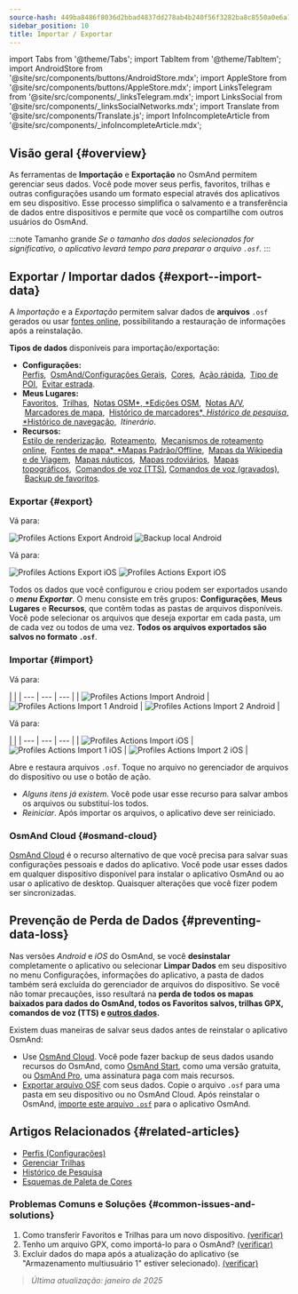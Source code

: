 ```yaml
---
source-hash: 449ba8486f8036d2bbad4837dd278ab4b240f56f3282ba8c8550a0e6a1d7cc6b
sidebar_position: 10
title: Importar / Exportar
---
```

import Tabs from '@theme/Tabs';
import TabItem from '@theme/TabItem';
import AndroidStore from '@site/src/components/buttons/AndroidStore.mdx';
import AppleStore from '@site/src/components/buttons/AppleStore.mdx';
import LinksTelegram from '@site/src/components/_linksTelegram.mdx';
import LinksSocial from '@site/src/components/_linksSocialNetworks.mdx';
import Translate from '@site/src/components/Translate.js';
import InfoIncompleteArticle from '@site/src/components/_infoIncompleteArticle.mdx';


## Visão geral {#overview}

As ferramentas de **Importação** e **Exportação** no OsmAnd permitem gerenciar seus dados. Você pode mover seus perfis, favoritos, trilhas e outras configurações usando um formato especial através dos aplicativos em seu dispositivo. Esse processo simplifica o salvamento e a transferência de dados entre dispositivos e permite que você os compartilhe com outros usuários do OsmAnd.

:::note Tamanho grande
*Se o tamanho dos dados selecionados for significativo, o aplicativo levará tempo para preparar o arquivo `.osf`.*
:::


## Exportar / Importar dados {#export--import-data}

A *Importação* e a *Exportação* permitem salvar dados de **arquivos** `.osf` gerados ou usar [fontes online](../map/raster-maps.md), possibilitando a restauração de informações após a reinstalação.

**Tipos de dados** disponíveis para importação/exportação:

- **Configurações:**  
        [Perfis](../personal/profiles.md#actions), &nbsp;[OsmAnd/Configurações Gerais](../personal/global-settings.md), &nbsp;[Cores](../personal/color-palette-schemes.md), &nbsp;[Ação rápida](../widgets/quick-action.md), &nbsp;[Tipo de POI](../map/point-layers-on-map.md#poi-types), &nbsp;[Evitar estrada](../map/map-context-menu.md#avoid-road).
- **Meus Lugares:**  
        [Favoritos](../personal/favorites.md#export--import), &nbsp;[Trilhas](../personal/tracks/manage-tracks.md#import--export-track), &nbsp;[Notas OSM*, *Edições OSM](../plugins/osm-editing.md#create--modify-poi), &nbsp;[Notas A/V](../plugins/audio-video-notes.md), &nbsp;[Marcadores de mapa](../personal/markers.md), &nbsp;[Histórico de marcadores*, *Histórico de pesquisa*, *Histórico de navegação](../personal/global-settings.md#history), &nbsp;*Itinerário*.
- **Recursos:**  
        [Estilo de renderização](../map/vector-maps.md#custom-map-style), &nbsp;[Roteamento](../navigation/routing/osmand-routing.md), &nbsp;[Mecanismos de roteamento online](../navigation/routing/online-routing.md), &nbsp;[Fontes de mapa*, *Mapas Padrão/Offline](../map/raster-maps.md), &nbsp;[Mapas da Wikipedia e de Viagem](../plan-route/travel-guides.md), &nbsp;[Mapas náuticos](../plugins/nautical-charts.md), &nbsp;[Mapas rodoviários](../map/vector-maps.md#road-style), &nbsp;[Mapas topográficos](../plugins/topography.md), &nbsp;[Comandos de voz (TTS)](../navigation/guidance/voice-navigation.md#tts-text-to-speech), [Comandos de voz (gravados)](../navigation/guidance/voice-navigation.md#recorded-voice-prompts), &nbsp;[Backup de favoritos](../personal/favorites.md#automatic-favorites-backup).


### Exportar {#export}

<Tabs groupId="operating-systems" queryString="current-os">

<TabItem value="android" label="Android">

Vá para: *<Translate android="true" ids="shared_string_menu,shared_string_settings,import_export,export_to_file"/>*  

![Profiles Actions Export Android](@site/static/img/personal/profiles/profile_actions_export_1_andr.png) ![Backup local Android](@site/static/img/personal/profiles/profile_actions_export_2_andr.png)  

</TabItem>

<TabItem value="ios" label="iOS">

Vá para: *<Translate ios="true" ids="shared_string_menu,shared_string_settings,local_backup,backup_into_file"/>*

![Profiles Actions Export iOS](@site/static/img/personal/profiles/profile_actions_export_1_ios.png)   ![Profiles Actions Export iOS](@site/static/img/personal/profiles/profile_actions_export_2_ios.png)

</TabItem>

</Tabs>

Todos os dados que você configurou e criou podem ser exportados usando o ***menu Exportar***. O menu consiste em três grupos: **Configurações**, **Meus Lugares** e **Recursos**, que contêm todas as pastas de arquivos disponíveis. Você pode selecionar os arquivos que deseja exportar em cada pasta, um de cada vez ou todos de uma vez. **Todos os arquivos exportados são salvos no formato `.osf`**.  


### Importar {#import}

<Tabs groupId="operating-systems" queryString="current-os">

<TabItem value="android" label="Android">

Vá para: *<Translate android="true" ids="shared_string_menu,shared_string_settings,import_export,shared_string_import"/>*  

| |
| --- | --- | --- |
| ![Profiles Actions Import Android](@site/static/img/personal/profiles/profile_actions_import_android.png) | ![Profiles Actions Import 1 Android](@site/static/img/personal/profiles/profile_actions_import_1_android.png) | ![Profiles Actions Import 2 Android](@site/static/img/personal/profiles/profile_actions_import_2_android.png) |

</TabItem>

<TabItem value="ios" label="iOS">

Vá para: *<Translate ios="true" ids="shared_string_menu,shared_string_settings,local_backup,restore_from_file"/>*  

| |
| --- | --- | --- |
| ![Profiles Actions Import iOS](@site/static/img/personal/profiles/profile_actions_import_ios.png) | ![Profiles Actions Import 1 iOS](@site/static/img/personal/profiles/profile_actions_import_1_ios.png) | ![Profiles Actions Import 2 iOS](@site/static/img/personal/profiles/profile_actions_import_2_ios.png) |

</TabItem>

</Tabs>

Abre e restaura arquivos `.osf`. Toque no arquivo no gerenciador de arquivos do dispositivo ou use o botão de ação.

- *Alguns itens já existem*. Você pode usar esse recurso para salvar ambos os arquivos ou substituí-los todos.
- *Reiniciar*. Após importar os arquivos, o aplicativo deve ser reiniciado.


### OsmAnd Cloud {#osmand-cloud}

[OsmAnd Cloud](../personal/osmand-cloud.md) é o recurso alternativo de que você precisa para salvar suas configurações pessoais e dados do aplicativo. Você pode usar esses dados em qualquer dispositivo disponível para instalar o aplicativo OsmAnd ou ao usar o aplicativo de desktop. Quaisquer alterações que você fizer podem ser sincronizadas.


## Prevenção de Perda de Dados {#preventing-data-loss}

Nas versões *Android* e *iOS* do OsmAnd, se você **desinstalar** completamente o aplicativo ou selecionar **Limpar Dados** em seu dispositivo no menu Configurações, informações do aplicativo, a pasta de dados também será excluída do gerenciador de arquivos do dispositivo. Se você não tomar precauções, isso resultará na **perda de todos os mapas baixados para dados do OsmAnd, todos os Favoritos salvos, trilhas GPX, comandos de voz (TTS) e [outros dados](#export--import-data).**

Existem duas maneiras de salvar seus dados antes de reinstalar o aplicativo OsmAnd:

- Use [OsmAnd Cloud](#osmand-cloud). Você pode fazer backup de seus dados usando recursos do OsmAnd, como [OsmAnd Start](../personal/osmand-cloud.md#osmand-start), como uma versão gratuita, ou [OsmAnd Pro](../purchases/index.md), uma assinatura paga com mais recursos.
- [Exportar arquivo OSF](#export) com seus dados. Copie o arquivo `.osf` para uma pasta em seu dispositivo ou no OsmAnd Cloud. Após reinstalar o OsmAnd, [importe este arquivo `.osf`](#import) para o aplicativo OsmAnd.


## Artigos Relacionados {#related-articles}

- [Perfis (Configurações)](./profiles.md)
- [Gerenciar Trilhas](../personal/tracks/manage-tracks.md#import--export-track)
- [Histórico de Pesquisa](../search/search-history.md#export-and-share)
- [Esquemas de Paleta de Cores](../personal/color-palette-schemes.md)

### Problemas Comuns e Soluções {#common-issues-and-solutions}

1. Como transferir Favoritos e Trilhas para um novo dispositivo. [(verificar)](../troubleshooting/setup.md#how-to-transfer-favorites-and-tracks-to-a-new-device)
2. Tenho um arquivo GPX, como importá-lo para o OsmAnd? [(verificar)](../troubleshooting/setup.md#i-have-a-gpx-file-how-do-i-import-it-into-osmand)
3. Excluir dados do mapa após a atualização do aplicativo (se "Armazenamento multiusuário 1" estiver selecionado). [(verificar)](../troubleshooting/maps-data#deleting-map-data-after-the-app-update-if-multiuser-storage-1-is-selected)

> *Última atualização: janeiro de 2025*